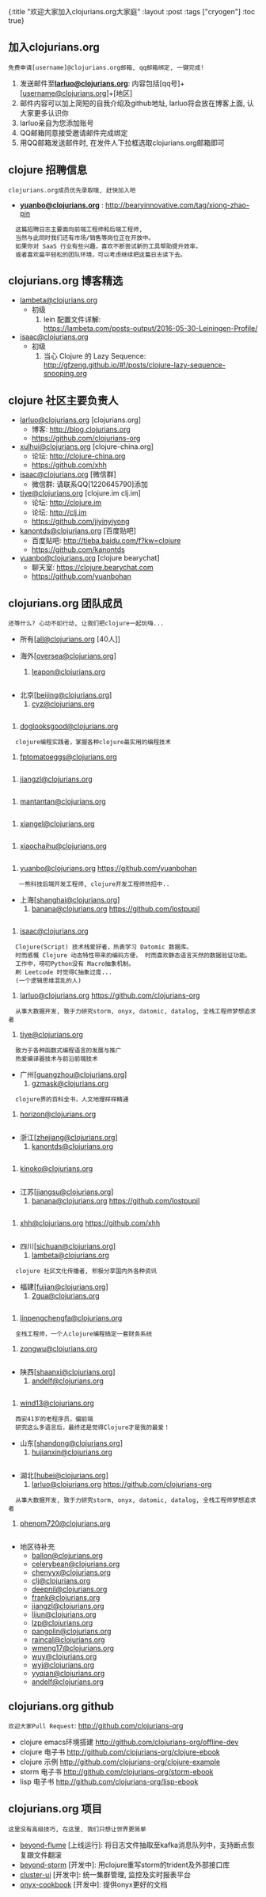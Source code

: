 {:title "欢迎大家加入clojurians.org大家庭"
 :layout :post
 :tags  ["cryogen"]
 :toc true}

## 加入clojurians.org
`免费申请[username]@clojurians.org邮箱, qq邮箱绑定, 一键完成!`  
1. 发送邮件至**larluo@clojurians.org**: 内容包括[qq号]+[username@clojurians.org]+[地区]
1. 邮件内容可以加上简短的自我介绍及github地址, larluo将会放在博客上面, 认大家更多认识你  
1. larluo亲自为您添加账号  
1. QQ邮箱同意接受邀请邮件完成绑定  
1. 用QQ邮箱发送邮件时, 在发件人下拉框选取clojurians.org邮箱即可  

## clojure 招聘信息
`clojurians.org成员优先录取哦, 赶快加入吧`
* **yuanbo@clojurians.org** : <http://bearyinnovative.com/tag/xiong-zhao-pin>    
```
  这篇招聘日志主要面向前端工程师和后端工程师,  
  当然与此同时我们还有市场/销售等岗位正在开放中。  
  如果你对 SaaS 行业有些兴趣，喜欢不断尝试新的工具帮助提升效率，  
  或者喜欢扁平轻松的团队环境，可以考虑继续把这篇日志读下去。  
```

## clojurians.org 博客精选
* lambeta@clojurians.org 
  * 初级
    1. lein 配置文件详解:   
    <https://lambeta.com/posts-output/2016-05-30-Leiningen-Profile/>
* isaac@clojurians.org 
  * 初级
    1. 当心 Clojure 的 Lazy Sequence:   
    <http://gfzeng.github.io/#!/posts/clojure-lazy-sequence-snooping.org>

## clojure 社区主要负责人
* larluo@clojurians.org [clojurians.org]
  * 博客: <http://blog.clojurians.org>
  * <https://github.com/clojurians-org>
* xulhui@clojurians.org [clojure-china.org]
  * 论坛: <http://clojure-china.org>
  * <https://github.com/xhh>
* isaac@clojurians.org [微信群] 
  * 微信群: 请联系QQ[1220645790]添加
* tiye@clojurians.org [clojure.im clj.im]
  * 论坛: <http://clojure.im>
  * 论坛: <http://clj.im>
  * <https://github.com/jiyinyiyong>
* kanontds@clojurians.org [百度贴吧] 
  * 百度贴吧: <http://tieba.baidu.com/f?kw=clojure>
  * <https://github.com/kanontds>
* yuanbo@clojurians.org [clojure bearychat]
  * 聊天室: <https://clojure.bearychat.com>
  * <https://github.com/yuanbohan>

## clojurians.org 团队成员
`还等什么? 心动不如行动, 让我们把clojure一起玩嗨...`
* 所有[all@clojurians.org [40人]]

* 海外[oversea@clojurians.org]
  1. leapon@clojurians.org
```
```

* 北京[beijing@clojurians.org]
  1. cyz@clojurians.org
```
```
  1. doglooksgood@clojurians.org
```
  clojure编程实践者，掌握各种clojure最实用的编程技术
```
  1. fptomatoeggs@clojurians.org
```
```
  1. jiangzl@clojurians.org
```
```
  1. mantantan@clojurians.org
```
```
  1. xiangel@clojurians.org
```
```
  1. xiaochaihu@clojurians.org
```
```
  1. yuanbo@clojurians.org <https://github.com/yuanbohan>
```
   一熊科技后端开发工程师, clojure开发工程师热招中..
```

* 上海[shanghai@clojurians.org]
  1. banana@clojurians.org <https://github.com/lostpupil>
```
```
  1. isaac@clojurians.org
```
  Clojure(Script) 技术栈爱好者，热衷学习 Datomic 数据库。 
  时而感慨 Clojure 动态特性带来的编码方便， 时而喜欢静态语言天然的数据验证功能。 
  工作中，唠叨Python没有 Macro抽象机制。
  刷 Leetcode 时觉得C抽象过度...
  (一个逻辑思维混乱的人)
```
  1. larluo@clojurians.org <https://github.com/clojurians-org>
```
  从事大数据开发, 致于力研究storm, onyx, datomic, datalog, 全栈工程师梦想追求者
```
  1. tiye@clojurians.org
```
  致力于各种函数式编程语言的发展与推广 
  热爱编译器技术与前沿前端技术
```

* 广州[guangzhou@clojurians.org]
  1. gzmask@clojurians.org
```
  clojure界的百科全书，人文地理样样精通
```
  1. horizon@clojurians.org
```
```

* 浙江[zhejiang@clojurians.org]
  1. kanontds@clojurians.org
```
```
  1. kinoko@clojurians.org
```
```

* 江苏[jiangsu@clojurians.org]
  1. banana@clojurians.org <https://github.com/lostpupil>
```
```
  1. xhh@clojurians.org <https://github.com/xhh>
```
```

* 四川[sichuan@clojurians.org]
  1. lambeta@clojurians.org
```
  clojure 社区文化传播者, 积极分享国内外各种资讯
```

* 福建[fujian@clojurians.org]
  1. 2gua@clojurians.org
```
```
  1. linpengchengfa@clojurians.org
```
  全栈工程师，一个人clojure编程搞定一套财务系统
```
  1. zongwu@clojurians.org
```
```

* 陕西[shaanxi@clojurians.org]
  1. andelf@clojurians.org
```
```
  1. wind13@clojurians.org
```
  西安41岁的老程序员，偏前端
  研究这么多语言后，最终还是觉得Clojure才是我的最爱！
```

* 山东[shandong@clojurians.org]
  1. hujianxin@clojurians.org
```
```

* 湖北[hubei@clojurians.org]
  1. larluo@clojurians.org <https://github.com/clojurians-org>
```
  从事大数据开发, 致于力研究storm, onyx, datomic, datalog, 全栈工程师梦想追求者
```
  1. phenom720@clojurians.org
```
```

* 地区待补充
  * ballon@clojurians.org
  * celerybean@clojurians.org
  * chenyyx@clojurians.org
  * clj@clojurians.org
  * deepnil@clojurians.org
  * frank@clojurians.org
  * jiangzl@clojurians.org
  * lijun@clojurians.org
  * lzp@clojurians.org
  * pangolin@clojurians.org
  * raincal@clojurians.org
  * wmeng17@clojurians.org
  * wuy@clojurians.org
  * wyj@clojurians.org
  * yyqian@clojurians.org
  * andelf@clojurians.org 

## clojurians.org github 
`欢迎大家Pull Request`: <http://github.com/clojurians-org>
* clojure emacs环境搭建 <http://github.com/clojurians-org/offline-dev>
* clojure 电子书 <http://github.com/clojurians-org/clojure-ebook>
* clojure 示例 <http://github.com/clojurians-org/clojure-example>
* storm 电子书 <http://github.com/clojurians-org/storm-ebook>
* lisp 电子书 <http://github.com/clojurians-org/lisp-ebook>


## clojurians.org 项目 
`这里没有高级技巧, 在这里, 我们只想让世界更简单`
* [beyond-flume](https://github.com/clojurians-org/beyond-flume/) [上线运行]: 将日志文件抽取至kafka消息队列中，支持断点恢复跟文件翻滚
* [beyond-storm](https://github.com/clojurians-org/beyond-storm/) [开发中]: 用clojure重写storm的trident及外部接口库
* [cluster-ui](https://github.com/clojurians-org/cluster-ui/) [开发中]: 统一集群管理, 监控及实时报表平台
* [onyx-cookbook](https://github.com/clojurians-org/onyx-cookbook/) [开发中]: 提供onyx更好的文档
